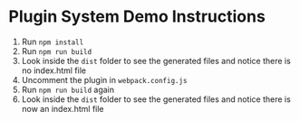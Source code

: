 # Plugin System Demo Instructions

1. Run `npm install`
2. Run `npm run build`
3. Look inside the `dist` folder to see the generated files and notice there is no index.html file
4. Uncomment the plugin in `webpack.config.js`
5. Run `npm run build` again
6. Look inside the `dist` folder to see the generated files and notice there is now an index.html file
